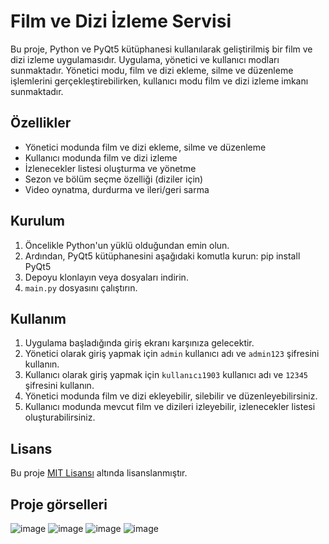 # Film ve Dizi İzleme Servisi

Bu proje, Python ve PyQt5 kütüphanesi kullanılarak geliştirilmiş bir film ve dizi izleme uygulamasıdır. Uygulama, yönetici ve kullanıcı modları sunmaktadır. Yönetici modu, film ve dizi ekleme, silme ve düzenleme işlemlerini gerçekleştirebilirken, kullanıcı modu film ve dizi izleme imkanı sunmaktadır.

## Özellikler

- Yönetici modunda film ve dizi ekleme, silme ve düzenleme
- Kullanıcı modunda film ve dizi izleme
- İzlenecekler listesi oluşturma ve yönetme
- Sezon ve bölüm seçme özelliği (diziler için)
- Video oynatma, durdurma ve ileri/geri sarma

## Kurulum

1. Öncelikle Python'un yüklü olduğundan emin olun.
2. Ardından, PyQt5 kütüphanesini aşağıdaki komutla kurun:
pip install PyQt5
3. Depoyu klonlayın veya dosyaları indirin.
4. `main.py` dosyasını çalıştırın.

## Kullanım

1. Uygulama başladığında giriş ekranı karşınıza gelecektir.
2. Yönetici olarak giriş yapmak için `admin` kullanıcı adı ve `admin123` şifresini kullanın.
3. Kullanıcı olarak giriş yapmak için `kullanıcı1903` kullanıcı adı ve `12345` şifresini kullanın.
4. Yönetici modunda film ve dizi ekleyebilir, silebilir ve düzenleyebilirsiniz.
5. Kullanıcı modunda mevcut film ve dizileri izleyebilir, izlenecekler listesi oluşturabilirsiniz.

## Lisans

Bu proje [MIT Lisansı](https://choosealicense.com/licenses/mit/) altında lisanslanmıştır.

## Proje görselleri

![image](https://github.com/Omercoskun77/PyQt5-Projeleri/assets/167522812/6f77cde7-1778-4d25-a45c-138c643fb27b)
![image](https://github.com/Omercoskun77/PyQt5-Projeleri/assets/167522812/c4004892-4bbb-4159-965c-9b0b0eab5bea)
![image](https://github.com/Omercoskun77/PyQt5-Projeleri/assets/167522812/19289c66-38bb-4380-a8d2-07a8f1253499)
![image](https://github.com/Omercoskun77/PyQt5-Projeleri/assets/167522812/47f60149-6907-4564-a9c4-c44a71732011)
